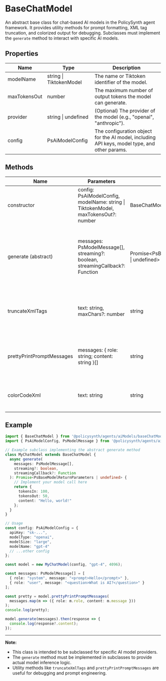 # BaseChatModel

An abstract base class for chat-based AI models in the PolicySynth agent framework. It provides utility methods for prompt formatting, XML tag truncation, and colorized output for debugging. Subclasses must implement the `generate` method to interact with specific AI models.

## Properties

| Name         | Type                        | Description                                                                                 |
|--------------|-----------------------------|---------------------------------------------------------------------------------------------|
| modelName    | string \| TiktokenModel     | The name or Tiktoken identifier of the model.                                               |
| maxTokensOut | number                      | The maximum number of output tokens the model can generate.                                 |
| provider     | string \| undefined         | (Optional) The provider of the model (e.g., "openai", "anthropic").                         |
| config       | PsAiModelConfig             | The configuration object for the AI model, including API keys, model type, and other params.|

## Methods

| Name                     | Parameters                                                                                                                                         | Return Type                              | Description                                                                                                   |
|--------------------------|----------------------------------------------------------------------------------------------------------------------------------------------------|------------------------------------------|---------------------------------------------------------------------------------------------------------------|
| constructor              | config: PsAiModelConfig, modelName: string \| TiktokenModel, maxTokensOut?: number                                                                 | BaseChatModel                            | Constructs a new BaseChatModel instance.                                                                      |
| generate (abstract)      | messages: PsModelMessage[], streaming?: boolean, streamingCallback?: Function                                                                      | Promise&lt;PsBaseModelReturnParameters \| undefined&gt; | Abstract method. Generates a model response given a list of messages. Must be implemented by subclasses.      |
| truncateXmlTags          | text: string, maxChars?: number                                                                                                                    | string                                   | Truncates the content inside XML tags in the given text to a maximum number of characters.                    |
| prettyPrintPromptMessages| messages: { role: string; content: string }[]                                                                                                      | string                                   | Formats and color-codes a list of prompt messages for pretty-printing (e.g., for debugging).                  |
| colorCodeXml             | text: string                                                                                                                                       | string                                   | Color-codes XML tags in the given text using [chalk](https://www.npmjs.com/package/chalk) for terminal output.|

## Example

```typescript
import { BaseChatModel } from '@policysynth/agents/aiModels/baseChatModel.js';
import { PsAiModelConfig, PsModelMessage } from '@policysynth/agents/aiModels/aiModelTypes.js';

// Example subclass implementing the abstract generate method
class MyChatModel extends BaseChatModel {
  async generate(
    messages: PsModelMessage[],
    streaming?: boolean,
    streamingCallback?: Function
  ): Promise<PsBaseModelReturnParameters | undefined> {
    // Implement your model call here
    return {
      tokensIn: 100,
      tokensOut: 50,
      content: "Hello, world!"
    };
  }
}

// Usage
const config: PsAiModelConfig = {
  apiKey: "sk-...",
  modelType: "openai",
  modelSize: "large",
  modelName: "gpt-4"
  // ...other config
};

const model = new MyChatModel(config, "gpt-4", 4096);

const messages: PsModelMessage[] = [
  { role: "system", message: "<prompt>Hello</prompt>" },
  { role: "user", message: "<question>What is AI?</question>" }
];

const pretty = model.prettyPrintPromptMessages(
  messages.map(m => ({ role: m.role, content: m.message }))
);
console.log(pretty);

model.generate(messages).then(response => {
  console.log(response?.content);
});
```

---

**Note:**  
- This class is intended to be subclassed for specific AI model providers.
- The `generate` method must be implemented in subclasses to provide actual model inference logic.
- Utility methods like `truncateXmlTags` and `prettyPrintPromptMessages` are useful for debugging and prompt engineering.